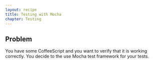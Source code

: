 ```yaml
---
layout: recipe
title: Testing with Mocha
chapter: Testing
---
```

## Problem

You have some CoffeeScript and you want to verify that it is working correctly.  You decide to the use
Mocha test framework for your tests.